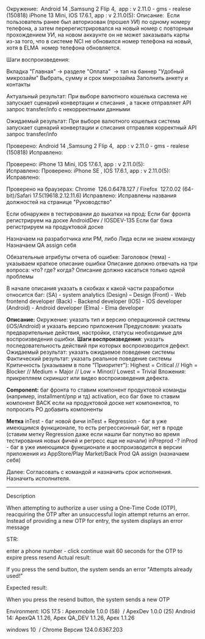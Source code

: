 Окружение: 
Аndroid 14 ,Samsung 2 Flip 4,  app : v 2.11.0 - gms - realese (150818)
iPhone 13 Mini, IOS 17.6.1, app : v 2.11.0(5): 
Описание: 
Если пользователь ранее был авторизован (прошел УИ) по одному номеру телефона, а затем перерегистрировался на новый номер с повторным прохождением УИ, на новом аккаунте он не может заказывать карты из-за того, что в системе NCI не обновился номер телефона на новый, хотя в ELMA  номер телефона обновляется.

Шаги воспроизведения:

Вкладка "Главная" -> разделе "Оплата"  -> тап на баннер "Удобный микрозайм"
Выбрать, сумму и срок микрозайма
Заполнить анкету и контакты

Актуальный результат:
При выборе валютного кошелька система не запускает сценарий конвертации и списания , а также отправляет API запрос transfer/info с некорректными данными

Ожидаемый результат:
При выборе валютного кошелька система запускает сценарий конвертации и списания отправляя корректный API запрос transfer/info

Проверено: Аndroid 14 ,Samsung 2 Flip 4,  app : v 2.11.0 - gms - realese (150818)
Исправлено:

Проверено: iPhone 13 Mini, IOS 17.6.1, app : v 2.11.0(5):  
Исправлено:
Проверено: iPhone SE , IOS 17.6.1, app : v 2.11.0(5):
Исправлено: 

Проверено на браузерах: Chrome  126.0.6478.127 / Firefox  127.0.02 (64-bit)/Safari 17.5(19618.2.12.11.6)
Исправлено: Исправлены названия должностей на странице "Руководство"



Если обнаружен в тестировании до выкатки на прод:
Если баг фронта регистрируем на доске AndroidDev / IOSDEV-135
Если баг бэка регистрируем на продуктовой доске

Назначаем на разработчика или PM, либо Лида если не знаем команду
Назначаем QA assign себя

Обязательные атрибуты отчета об ошибке:
Заголовок (тема) - указываем краткое описание ошибки
Описание должно отвечать на три вопроса: что? где? когда?
Описание должно касаться только одной проблемы

В начале описания указать в скобках к какой части разработки относится баг:
(SA) - system analytics
(Design) – Design
(Front) - Web frontend developer
(Back) - Backend developer
(IOS) - IOS developer
(Android) - Android developer
(Elma) - Elma developer

**Описание:**
Окружение: указать тип и версию операционной системы (iOS/Android) и указать версию приложения
Предусловия: указать предварительные действия, настройки, статусы необходимые для воспроизведения ошибки.
**Шаги воспроизведения**: указать последовательность действий при которых воспроизводится дефект.
Ожидаемый результат: указать ожидаемое поведение системы
Фактический результат: указать реальное поведение системы
Критичность (указываем в поле "Приоритет"): Highest = Critical // High = Blocker // Medium = Major // Low = Minor// Lowest = Trivial
Вложения: прикрепляем скриншот или видео воспроизведения дефекта.

**Component:**
баг фронта то ставим компонент продуктовой команды (например, installment/pnp  и тд)  activation, eco
баг бэке то ставим компонент BACK
если на продуктовой доске нет компонентов, то попросить PO добавить компоненты

**Метка**
inTest - баг новой фичи
inTest + Regression - баг в уже имеющимся функционале, то есть регрессионный баг, нет в проде (ставим метку Regression даже если нашли баг попутно во время тестирования новых фичей и регресс еще не начали)
inPreprod -?
inProd - баг в уже имеющимся функционале и воспроизводится в версии приложения из AppStore/Play Market/Back Prod
QA assign (назначаем себя)

Далее:
Согласовать с командой и назначить срок исполнения.
Назначить исполнителя.




***************************************************************************************************************

Description

When attempting to authorize a user using a One-Time Code (OTP), reacquiring the OTP after an unsuccessful login attempt returns an error.
Instead of providing a new OTP for entry, the system displays an error message

STR:

enter a phone number - click continue
wait 60 seconds for the OTP to expire
press resend
Actual result:

If you press the send button, the system sends an error "Attempts already used!"

Expected result:

When you press the resend button, the system sends a new OTP

Environment:
IOS 17.5 : Apexmobile 1.0.0 (58)  / ApexDev 1.0.0 (25)
Android 14: ApexQA 1.1.26, Apex QA_DEV 1.1.26, Apex 1.1.26

windows 10  / Chrome Версия 124.0.6367.203 
